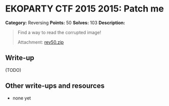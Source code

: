 # EKOPARTY CTF 2015 2015: Patch me

**Category:** Reversing
**Points:** 50
**Solves:** 103
**Description:**

> Find a way to read the corrupted image!
> 
> Attachment: [rev50.zip](./rev50.zip)


## Write-up

(TODO)

## Other write-ups and resources

* none yet
